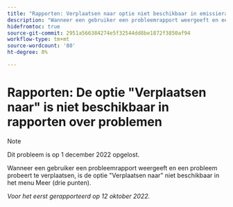 ```yaml
---
title: "Rapporten: Verplaatsen naar optie niet beschikbaar in emissierapporten"
description: "Wanneer een gebruiker een probleemrapport weergeeft en een probleem probeert te verplaatsen, is de optie Verplaatsen naar niet beschikbaar in het menu Meer (drie punten)."
hidefromtoc: true
source-git-commit: 2951a566384274e5f32544dd8be1872f3850af94
workflow-type: tm+mt
source-wordcount: '80'
ht-degree: 0%

---
```



# Rapporten: De optie &quot;Verplaatsen naar&quot; is niet beschikbaar in rapporten over problemen

>[!NOTE]
>
>Dit probleem is op 1 december 2022 opgelost.

Wanneer een gebruiker een probleemrapport weergeeft en een probleem probeert te verplaatsen, is de optie &quot;Verplaatsen naar&quot; niet beschikbaar in het menu Meer (drie punten).

_Voor het eerst gerapporteerd op 12 oktober 2022._

